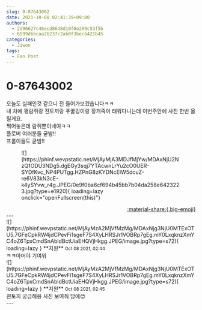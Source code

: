 ```yaml
---
slug: 0-87643002
date: 2021-10-08 02:41:39+09:00
authors:
  - 2d96627c46ecd8648d10f0e209c53f5b
  - 6599dbbcaa26237c2ab0f3becb421b45
categories:
  - Jiwon
tags:
  - Fan Post
---
```


# 0-87643002

<div class="post-container" markdown="1">
<div class="content-container md-sidebar__scrollwrap" markdown="1">

오늘도 실패인것 같으니 전 들어가보겠습니다ㅋㅋ<br>내 차에 꽹람쥐랑 젼토끼랑 푸꿀깅이랑 장개죽이 태워다니는데 이번주안에 사진 한번 올릴게요.<br>찍어놓은데 람쥐뿐이네여ㅋㅋ<br>플로버 여러분들 굳밤!!<br>프롬이들도 굳밤!!
<figure markdown="1">
![](https://phinf.wevpstatic.net/MjAyMjA3MDJfMjYw/MDAxNjU2NzQ1ODU3NDg5.dgEGy3sqj7YTAcwnLrYu2cO0UER-SYDfKvc_NP4PUTgg.HZPnG8zKYDNcEIW5dcuZ-re6V83kN3cE-k4ySYvw_r4g.JPEG/0e9f0ba6cf694b45bb7b04da258e6423223.jpg?type=e1920){ loading=lazy onclick="openFullscreen(this)"}
</figure>


</div>
</div>

<div style="text-align: right;" markdown="1">
<a href="https://weverse.io/fromis9/fanpost/0-87643002" style="text-align: right;">:material-share:{.big-emoji}</a>
</div>
---

<div class="comments-container md-sidebar__scrollwrap" markdown="1">
<div class="comment" markdown="1">
<div class='id-container' markdown="1">
![](https://phinf.wevpstatic.net/MjAyMzA2MjVfMzMg/MDAxNjg3NjU0MTExOTU5.7GFeCpkRW4jdCPevFi1sgeF7S4XyLHRSJr1VOBRp7gEg.mY0LxqknzXmYC4oZ6TpxCmdSnAbldBctUiaEHQVjHkgg.JPEG/image.jpg?type=s72){ loading=lazy }
**<span class="artist">지원</span>** <small>Oct 08 2021, 02:44</small><br>
</div>
<div class='comment-body' markdown="1">
ㅋㅋ아머야 기여워
</div>
</div>
<div class="comment" markdown="1">
<div class='id-container' markdown="1">
![](https://phinf.wevpstatic.net/MjAyMzA2MjVfMzMg/MDAxNjg3NjU0MTExOTU5.7GFeCpkRW4jdCPevFi1sgeF7S4XyLHRSJr1VOBRp7gEg.mY0LxqknzXmYC4oZ6TpxCmdSnAbldBctUiaEHQVjHkgg.JPEG/image.jpg?type=s72){ loading=lazy }
**<span class="artist">지원</span>** <small>Oct 08 2021, 02:45</small><br>
</div>
<div class='comment-body' markdown="1">
젼토끼 궁금해용 사진 보여줘 담에😍
</div>
</div>
</div>
---
